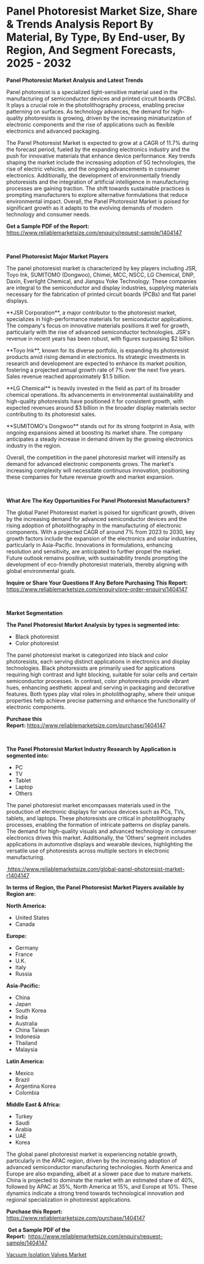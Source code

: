 <p><h1>Panel Photoresist Market Size, Share & Trends Analysis Report By Material, By Type, By End-user, By Region, And Segment Forecasts, 2025 - 2032</h1></p><p><strong>Panel Photoresist Market Analysis and Latest Trends</strong></p>
<p><p>Panel photoresist is a specialized light-sensitive material used in the manufacturing of semiconductor devices and printed circuit boards (PCBs). It plays a crucial role in the photolithography process, enabling precise patterning on surfaces. As technology advances, the demand for high-quality photoresists is growing, driven by the increasing miniaturization of electronic components and the rise of applications such as flexible electronics and advanced packaging.</p><p>The Panel Photoresist Market is expected to grow at a CAGR of 11.7% during the forecast period, fueled by the expanding electronics industry and the push for innovative materials that enhance device performance. Key trends shaping the market include the increasing adoption of 5G technologies, the rise of electric vehicles, and the ongoing advancements in consumer electronics. Additionally, the development of environmentally friendly photoresists and the integration of artificial intelligence in manufacturing processes are gaining traction. The shift towards sustainable practices is prompting manufacturers to explore alternative formulations that reduce environmental impact. Overall, the Panel Photoresist Market is poised for significant growth as it adapts to the evolving demands of modern technology and consumer needs.</p></p>
<p><strong>Get a Sample PDF of the Report:&nbsp;</strong> <a href="https://www.reliablemarketsize.com/enquiry/request-sample/1404147?utm_campaign=1991&utm_medium=2&utm_source=Github&utm_content=ia&utm_term=13012025&utm_id=panel-photoresist">https://www.reliablemarketsize.com/enquiry/request-sample/1404147</a></p>
<p>&nbsp;</p>
<p><strong>Panel Photoresist Major Market Players</strong></p>
<p><p>The panel photoresist market is characterized by key players including JSR, Toyo Ink, SUMITOMO (Dongwoo), Chimei, MCC, NSCC, LG Chemical, DNP, Daxin, Everlight Chemical, and Jiangsu Yoke Technology. These companies are integral to the semiconductor and display industries, supplying materials necessary for the fabrication of printed circuit boards (PCBs) and flat panel displays.</p><p>**JSR Corporation**, a major contributor to the photoresist market, specializes in high-performance materials for semiconductor applications. The company's focus on innovative materials positions it well for growth, particularly with the rise of advanced semiconductor technologies. JSR's revenue in recent years has been robust, with figures surpassing $2 billion.</p><p>**Toyo Ink**, known for its diverse portfolio, is expanding its photoresist products amid rising demand in electronics. Its strategic investments in research and development are expected to enhance its market position, fostering a projected annual growth rate of 7% over the next five years. Sales revenue reached approximately $1.5 billion.</p><p>**LG Chemical** is heavily invested in the field as part of its broader chemical operations. Its advancements in environmental sustainability and high-quality photoresists have positioned it for consistent growth, with expected revenues around $3 billion in the broader display materials sector contributing to its photoresist sales.</p><p>**SUMITOMO's Dongwoo** stands out for its strong footprint in Asia, with ongoing expansions aimed at boosting its market share. The company anticipates a steady increase in demand driven by the growing electronics industry in the region.</p><p>Overall, the competition in the panel photoresist market will intensify as demand for advanced electronic components grows. The market's increasing complexity will necessitate continuous innovation, positioning these companies for future revenue growth and market expansion.</p></p>
<p>&nbsp;</p>
<p><strong>What Are The Key Opportunities For Panel Photoresist Manufacturers?</strong></p>
<p><p>The global Panel Photoresist market is poised for significant growth, driven by the increasing demand for advanced semiconductor devices and the rising adoption of photolithography in the manufacturing of electronic components. With a projected CAGR of around 7% from 2023 to 2030, key growth factors include the expansion of the electronics and solar industries, particularly in Asia-Pacific. Innovations in formulations, enhancing resolution and sensitivity, are anticipated to further propel the market. Future outlook remains positive, with sustainability trends prompting the development of eco-friendly photoresist materials, thereby aligning with global environmental goals.</p></p>
<p><strong>Inquire or Share Your Questions If Any Before Purchasing This Report:</strong> <a href="https://www.reliablemarketsize.com/enquiry/pre-order-enquiry/1404147?utm_campaign=1991&utm_medium=2&utm_source=Github&utm_content=ia&utm_term=13012025&utm_id=panel-photoresist">https://www.reliablemarketsize.com/enquiry/pre-order-enquiry/1404147</a></p>
<p>&nbsp;</p>
<p><strong>Market Segmentation</strong></p>
<p><strong>The Panel Photoresist Market Analysis by types is segmented into:</strong></p>
<p><ul><li>Black photoresist</li><li>Color photoresist</li></ul></p>
<p><p>The panel photoresist market is categorized into black and color photoresists, each serving distinct applications in electronics and display technologies. Black photoresists are primarily used for applications requiring high contrast and light blocking, suitable for solar cells and certain semiconductor processes. In contrast, color photoresists provide vibrant hues, enhancing aesthetic appeal and serving in packaging and decorative features. Both types play vital roles in photolithography, where their unique properties help achieve precise patterning and enhance the functionality of electronic components.</p></p>
<p><strong>Purchase this Report:&nbsp;</strong><a href="https://www.reliablemarketsize.com/purchase/1404147?utm_campaign=1991&utm_medium=2&utm_source=Github&utm_content=ia&utm_term=13012025&utm_id=panel-photoresist">https://www.reliablemarketsize.com/purchase/1404147</a></p>
<p>&nbsp;</p>
<p><strong>The Panel Photoresist Market Industry Research by Application is segmented into:</strong></p>
<p><ul><li>PC</li><li>TV</li><li>Tablet</li><li>Laptop</li><li>Others</li></ul></p>
<p><p>The panel photoresist market encompasses materials used in the production of electronic displays for various devices such as PCs, TVs, tablets, and laptops. These photoresists are critical in photolithography processes, enabling the formation of intricate patterns on display panels. The demand for high-quality visuals and advanced technology in consumer electronics drives this market. Additionally, the 'Others' segment includes applications in automotive displays and wearable devices, highlighting the versatile use of photoresists across multiple sectors in electronic manufacturing.</p></p>
<p><a href="https://www.reliablemarketsize.com/global-panel-photoresist-market-r1404147?utm_campaign=1991&utm_medium=2&utm_source=Github&utm_content=ia&utm_term=13012025&utm_id=panel-photoresist">&nbsp;https://www.reliablemarketsize.com/global-panel-photoresist-market-r1404147</a></p>
<p><strong>In terms of Region, the Panel Photoresist Market Players available by Region are:</strong></p>
<p>
    <p> <strong> North America: </strong>
        <ul>
            <li>United States</li>
            <li>Canada</li>
        </ul>
        </p> 
    <p> <strong> Europe: </strong>
        <ul>
            <li>Germany</li>
            <li>France</li>
            <li>U.K.</li>
            <li>Italy</li>
            <li>Russia</li>
        </ul>
        </p> 
    <p> <strong> Asia-Pacific: </strong>
        <ul>
            <li>China</li>
            <li>Japan</li>
            <li>South Korea</li>
            <li>India</li>
            <li>Australia</li>
            <li>China Taiwan</li>
            <li>Indonesia</li>
            <li>Thailand</li>
            <li>Malaysia</li>
        </ul>
        </p> 
    <p> <strong> Latin America: </strong>
        <ul>
            <li>Mexico</li>
            <li>Brazil</li>
            <li>Argentina Korea</li>
            <li>Colombia</li>
        </ul>
        </p> 
    <p> <strong> Middle East & Africa: </strong>
        <ul>
            <li>Turkey</li>
            <li>Saudi</li>
            <li>Arabia</li>
            <li>UAE</li>
            <li>Korea</li>
        </ul>
    </p>
    </p>
<p><p>The global panel photoresist market is experiencing notable growth, particularly in the APAC region, driven by the increasing adoption of advanced semiconductor manufacturing technologies. North America and Europe are also expanding, albeit at a slower pace due to mature markets. China is projected to dominate the market with an estimated share of 40%, followed by APAC at 35%, North America at 15%, and Europe at 10%. These dynamics indicate a strong trend towards technological innovation and regional specialization in photoresist applications.</p></p>
<p><strong>Purchase this Report: </strong><a href="https://www.reliablemarketsize.com/purchase/1404147?utm_campaign=1991&utm_medium=2&utm_source=Github&utm_content=ia&utm_term=13012025&utm_id=panel-photoresist">https://www.reliablemarketsize.com/purchase/1404147</a></p>
<p>&nbsp;<strong>Get a Sample PDF of the Report:&nbsp;&nbsp;</strong><a href="https://www.reliablemarketsize.com/enquiry/request-sample/1404147?utm_campaign=1991&utm_medium=2&utm_source=Github&utm_content=ia&utm_term=13012025&utm_id=panel-photoresist">https://www.reliablemarketsize.com/enquiry/request-sample/1404147</a></p>
<p><strong></strong></p>
<p><p><a href="https://github.com/YashRP12/Market-Research-Report-List-6/blob/main/vacuum-isolation-valves-market.md?utm_campaign=1991&utm_medium=2&utm_source=Github&utm_content=ia&utm_term=13012025&utm_id=panel-photoresist">Vacuum Isolation Valves Market</a></p></p>